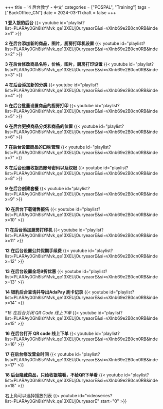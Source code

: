 +++
title = '4 后台教学 - 中文'
categories = ["POSPAL", "Training"]
tags = ["BackOffice_CN"]
date = 2024-03-11
draft = false
+++

**1 登入银豹后台**
{{< youtube id="playlist?list=PLARAy0Gh8lsYMvk_qe13XEUjOuryeaorE&si=vXlnb69e2B0cn0RB&index=1" >}}

**2 在后台添加新的商品，图片，厨房打印机设置**
{{< youtube id="playlist?list=PLARAy0Gh8lsYMvk_qe13XEUjOuryeaorE&si=vXlnb69e2B0cn0RB&index=2" >}}

**3 在后台修改商品名称，价格，图片，厨房打印设置**
{{< youtube id="playlist?list=PLARAy0Gh8lsYMvk_qe13XEUjOuryeaorE&si=vXlnb69e2B0cn0RB&index=3" >}}

**4 在后台添加新的分类**
{{< youtube id="playlist?list=PLARAy0Gh8lsYMvk_qe13XEUjOuryeaorE&si=vXlnb69e2B0cn0RB&index=4" >}}

**5 在后台批量设置商品的厨房打印**
{{< youtube id="playlist?list=PLARAy0Gh8lsYMvk_qe13XEUjOuryeaorE&si=vXlnb69e2B0cn0RB&index=5" >}}

**6 在后台更换商品分类和商品的位置**
{{< youtube id="playlist?list=PLARAy0Gh8lsYMvk_qe13XEUjOuryeaorE&si=vXlnb69e2B0cn0RB&index=6" >}}

**7 在后台设置商品的口味管理**
{{< youtube id="playlist?list=PLARAy0Gh8lsYMvk_qe13XEUjOuryeaorE&si=vXlnb69e2B0cn0RB&index=7" >}}

**8 在后台设置收银员账号密码以及权限**
{{< youtube id="playlist?list=PLARAy0Gh8lsYMvk_qe13XEUjOuryeaorE&si=vXlnb69e2B0cn0RB&index=8" >}}

**9 在后台创建套餐**
{{< youtube id="playlist?list=PLARAy0Gh8lsYMvk_qe13XEUjOuryeaorE&si=vXlnb69e2B0cn0RB&index=9" >}}

**10 在后台下载销售报告**
{{< youtube id="playlist?list=PLARAy0Gh8lsYMvk_qe13XEUjOuryeaorE&si=vXlnb69e2B0cn0RB&index=10" >}}

**11 在后台添加厨房打印机**
{{< youtube id="playlist?list=PLARAy0Gh8lsYMvk_qe13XEUjOuryeaorE&si=vXlnb69e2B0cn0RB&index=11" >}}

**12 在后台设置公共假期手续费**
{{< youtube id="playlist?list=PLARAy0Gh8lsYMvk_qe13XEUjOuryeaorE&si=vXlnb69e2B0cn0RB&index=12" >}}

**13 在后台设置全场9折优惠**
{{< youtube id="playlist?list=PLARAy0Gh8lsYMvk_qe13XEUjOuryeaorE&si=vXlnb69e2B0cn0RB&index=13" >}}

**14 银豹后台查询并导出AdaPay 刷卡记录**
{{< youtube id="playlist?list=PLARAy0Gh8lsYMvk_qe13XEUjOuryeaorE&si=vXlnb69e2B0cn0RB&index=14" >}}

**15 在后台关闭 QR Code 线上下单*
{{< youtube id="playlist?list=PLARAy0Gh8lsYMvk_qe13XEUjOuryeaorE&si=vXlnb69e2B0cn0RB&index=15" >}}

**16 在后台打开 QR code 线上下单**
{{< youtube id="playlist?list=PLARAy0Gh8lsYMvk_qe13XEUjOuryeaorE&si=vXlnb69e2B0cn0RB&index=16" >}}

**17 在后台修改营业时间**
{{< youtube id="playlist?list=PLARAy0Gh8lsYMvk_qe13XEUjOuryeaorE&si=vXlnb69e2B0cn0RB&index=17" >}}

**18 后台隐藏菜品，只给收银端看，不给QR下单看**
{{< youtube id="playlist?list=PLARAy0Gh8lsYMvk_qe13XEUjOuryeaorE&si=vXlnb69e2B0cn0RB&index=18" >}}

右上角可以选择播放列表
{{< youtube id="videoseries?list=PLARAy0Gh8lsYMvk_qe13XEUjOuryeaorE"  start="0" >}}
